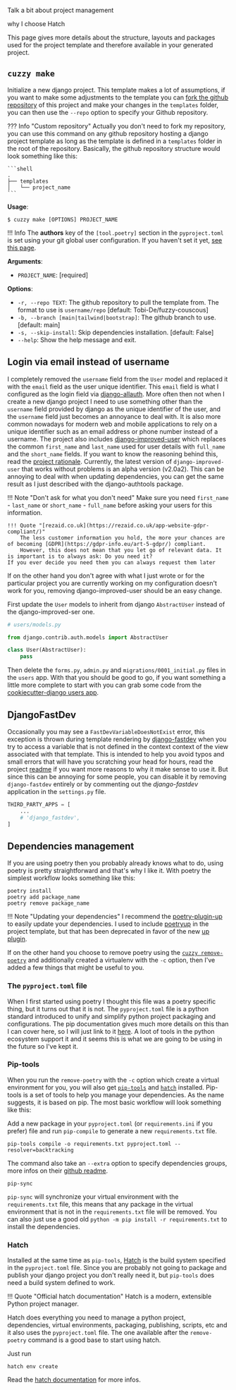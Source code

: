 Talk a bit about project management


why I choose Hatch



This page gives more details about the structure, layouts and packages used for the project template and therefore available
in your generated project.




## `cuzzy make`

Initialize a new django project. This template makes a lot of assumptions, if you want to make some adjustments to the
template
you can [fork the github repository](https://github.com/Tobi-De/fuzzy-couscous/fork) of this project and make your
changes in the `templates` folder,
you can then use the `--repo` option to specify your Github repository.

??? Info "Custom repository"
Actually you don't need to fork my repository, you can use this command on any github repository hosting a django
project template
as long as the template is defined in a `templates` folder in the root of the repository. Basically, the github
repository
structure would look something like this:

    ```shell
    .
    ├── templates
    │   └── project_name
    ```

**Usage**:

```console
$ cuzzy make [OPTIONS] PROJECT_NAME
```

!!! Info
The **authors** key of the `[tool.poetry]` section in the `pyproject.toml` is set using your git global user
configuration.
If you haven't set it
yet, [see this page](https://git-scm.com/book/en/v2/Getting-Started-First-Time-Git-Setup#_your_identity).

**Arguments**:

* `PROJECT_NAME`: [required]

**Options**:

* `-r, --repo TEXT`: The github repository to pull the template from. The format to use
  is `username/repo` [default: Tobi-De/fuzzy-couscous]
* `-b, --branch [main|tailwind|bootstrap]`: The github branch to use. [default: main]
* `-s, --skip-install`: Skip dependencies installation. [default: False]
* `--help`: Show the help message and exit.



## Login via email instead of username

I completely removed the `username` field from the `User` model and replaced it with the `email` field as the user unique identifier.
This `email` field is what I configured as the login field via [django-allauth](https://github.com/pennersr/django-allauth). More often then not when I create a new django project
I need to use something other than the `username` field provided by django as the unique identifier of the user, and the `username` field
just becomes an annoyance to deal with. It is also more common nowadays for modern web and mobile applications to rely on a unique identifier
such as an email address or phone number instead of a username.
The project also includes [django-improved-user](https://django-improved-user.readthedocs.io/en/latest/index.html
) which replaces the common `first_name` and `last_name` used for user details with `full_name`
and the `short_name` fields. If you want to know the reasoning behind this, read the [project rationale](
https://django-improved-user.readthedocs.io/en/latest/rationale.html).
Currently, the latest version of `django-improved-user` that works without problems is an alpha version (v2.0a2). This can be annoying
to deal with when updating dependencies, you can get the same result as I just described with the django-authtools package.

!!! Note "Don't ask for what you don't need"
    Make sure you need `first_name` - `last_name` or `short_name` - `full_name` before asking your users for this information.

    !!! Quote "[rezaid.co.uk](https://rezaid.co.uk/app-website-gdpr-compliant/)"
        The less customer information you hold, the more your chances are of becoming [GDPR](https://gdpr-info.eu/art-5-gdpr/) compliant.
        However, this does not mean that you let go of relevant data. It is important is to always ask: Do you need it?
    If you ever decide you need them you can always request them later

If on the other hand you don't agree with what I just wrote or for the particular project you are currently working on
my configuration doesn't work for you, removing django-improved-user should be an easy change.

First update the `User` models to inherit from django `AbstractUser` instead of the django-improved-ser one.

```python
# users/models.py

from django.contrib.auth.models import AbstractUser

class User(AbstractUser):
    pass
```

Then delete the `forms.py`, `admin.py` and `migrations/0001_initial.py`  files in the `users` app.
With that you should be good to go, if you want something a little more complete to start with you can grab some
code from the [cookiecutter-django users app](https://github.com/cookiecutter/cookiecutter-django/tree/master/%7B%7Bcookiecutter.project_slug%7D%7D/%7B%7Bcookiecutter.project_slug%7D%7D/users).

## DjangoFastDev

Occasionally you may see a `FastDevVariableDoesNotExist` error, this exception is thrown during template rendering
by [django-fastdev](https://github.com/boxed/django-fastdev) when you try to access a variable that is not defined in the context
context of the view associated with that template. This is intended to help you avoid typos and small errors that will
have you scratching your head for hours, read the project [readme](https://github.com/boxed/django-fastdev#django-fastdev) if you want more reasons
to why it make sense to use it. But since this can be annoying for some people, you can disable it by removing `django-fastdev`
entirely or by commenting out the *django-fastdev* application in the `settings.py` file.

```python
THIRD_PARTY_APPS = [
    ...
    # 'django_fastdev',
]
```

## Dependencies management

If you are using poetry then you probably already knows what to do, using poetry is pretty straightforward and that's why I like it.
With poetry the simplest workflow looks something like this:

```shell
poetry install
poetry add package_name
poetry remove package_name
```

!!! Note "Updating your dependencies"
    I recommend the [poetry-plugin-up](https://github.com/MousaZeidBaker/poetry-plugin-up) to easily update your dependencies.
    I used to include [poetryup](https://github.com/MousaZeidBaker/poetryup) in the project template, but that has been deprecated
    in favor of the new [up plugin](https://github.com/MousaZeidBaker/poetryup).

If on the other hand you choose to remove poetry using the [`cuzzy remove-poetry`](https://tobi-de.github.io/fuzzy-couscous/usage/#cuzzy-remove-poetry) and additionally
created a virtualenv with the `-c` option, then I've added a few things that might be useful to you.

### The `pyproject.toml` file

When I first started using poetry I thought this file  was a poetry specific thing, but it turns out that it is not. The `pyproject.toml` file is a
python standard introduced to unify and simplify python project packaging and configurations.
The pip documentation gives much more details on this than I can cover here, so I will just link to it [here](https://pip.pypa.io/en/stable/reference/build-system/pyproject-toml/).
A loot of tools in the python ecosystem support it and it seems this is what we are going to be using in the future so I've kept it.

### Pip-tools

When you run the `remove-poetry` with the `-c` option which create a virtual environment for you, you will also get [`pip-tools`](https://github.com/jazzband/pip-tools) and [`hatch`](https://github.com/pypa/hatch) installed.
Pip-tools is a set of tools to help you manage your dependencies. As the name suggests, it is based on pip.
The most basic workflow will look something like this:

Add a new package in your `pyproject.toml` (or `requirements.ini` if you prefer) file and run `pip-compile` to generate a new `requirements.txt` file.
```shell
pip-tools compile -o requirements.txt pyproject.toml --resolver=backtracking
```
The command also take an `--extra` option to specify dependencies groups, more infos on their [github readme](https://github.com/jazzband/pip-tools).

```shell
pip-sync
```
`pip-sync` will synchronize your virtual environment with the `requirements.txt` file, this means that any package in the virtual
environment that is not in the `requirements.txt` file will be removed. You can also just use a good old `python -m pip install -r requirements.txt`
to install the dependencies.

### Hatch

Installed at the same time as  `pip-tools`, [Hatch](https://hatch.pypa.io/latest/) is the build system specified in the `pyproject.toml` file. Since you are probably
not going to package and publish your django project you don't really need it, but `pip-tools` does need a build system defined
to work.

!!! Quote "Official hatch documentation"
    Hatch is a modern, extensible Python project manager.

Hatch does everything you need to manage a python project, dependencies, virtual environments, packaging, publishing, scripts, etc and it also uses
the `pyproject.toml` file. The one available after the `remove-poetry` command is a good base to start using hatch.

Just run
```shell
hatch env create
```

Read the [hatch documentation](https://hatch.pypa.io/latest/) for more infos.
